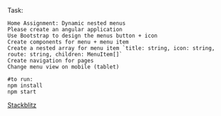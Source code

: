 Task:  

```
Home Assignment: Dynamic nested menus
Please create an angular application
Use Bootstrap to design the menus button + icon
Create components for menu + menu item
Create a nested array for menu item `title: string, icon: string, route: string, children: MenuItem[]`
Create navigation for pages
Change menu view on mobile (tablet)
```

```
#to run:
npm install
npm start
```

[Stackblitz](https://stackblitz.com/edit/github-la8gej?file=README.md)
